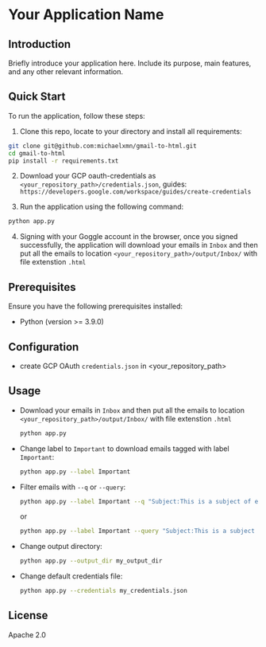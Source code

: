 # Your Application Name

## Introduction
Briefly introduce your application here. Include its purpose, main features, and any other relevant information.

## Quick Start
To run the application, follow these steps:
1. Clone this repo, locate to your directory and install all requirements:
  ```bash
  git clone git@github.com:michaelxmn/gmail-to-html.git
  cd gmail-to-html
  pip install -r requirements.txt
  ```

2. Download your GCP oauth-credentials as `<your_repository_path>/credentials.json`, guides: `https://developers.google.com/workspace/guides/create-credentials`

3. Run the application using the following command:
  ```bash
  python app.py
  ```
4. Signing with your Goggle account in the browser, once you signed successfully, the application will download your emails in `Inbox` and then put all the emails to location `<your_repository_path>/output/Inbox/` with file extenstion `.html`

## Prerequisites
Ensure you have the following prerequisites installed:
- Python (version >= 3.9.0)

## Configuration
- create GCP OAuth `credentials.json` in <your_repository_path>

## Usage
- Download your emails in `Inbox` and then put all the emails to location `<your_repository_path>/output/Inbox/` with file extenstion `.html`
  ```bash
  python app.py
  ```
- Change label to `Important` to download emails tagged with label `Important`:
  ```bash
  python app.py --label Important
  ```

- Filter emails with `--q` or `--query`:
  ```bash
  python app.py --label Important --q "Subject:This is a subject of email"
  ```
  or 
  ```bash
  python app.py --label Important --query "Subject:This is a subject of email"
  ```

- Change output directory:
  ```bash
  python app.py --output_dir my_output_dir
  ```

- Change default credentials file:
  ```bash
  python app.py --credentials my_credentials.json
  ```

## License
Apache 2.0
